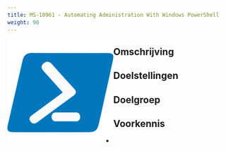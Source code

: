 ```yaml
---
title: MS-10961 - Automating Administration With Windows PowerShell
weight: 90
---
```


<div class="employee-profile-picture" style="float:left; width: 240px;">
    <img src="./image.png" style="float:left; width: 240px; margin-top:0px; margin-bottom:0px; padding-right: 5px;"/>
</div>
<div class="employee-profile-text">

## Omschrijving


## Doelstellingen


## Doelgroep


## Voorkennis

* 

</div>